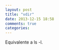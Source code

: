 ```yaml
---
layout: post
title: "vdir"
date: 2013-12-15 18:58
comments: true
categories: 
---
```

Equivalente a ls -l.

